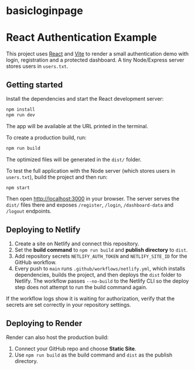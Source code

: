 # basicloginpage
# React Authentication Example

This project uses [React](https://react.dev/) and [Vite](https://vitejs.dev/) to render a small authentication demo with login, registration and a protected dashboard. A tiny Node/Express server stores users in `users.txt`.

## Getting started

Install the dependencies and start the React development server:

```bash
npm install
npm run dev
```

The app will be available at the URL printed in the terminal.

To create a production build, run:

```bash
npm run build
```

The optimized files will be generated in the `dist/` folder.

To test the full application with the Node server (which stores users in
`users.txt`), build the project and then run:

```bash
npm start
```

Then open [http://localhost:3000](http://localhost:3000) in your browser.
The server serves the `dist/` files there and exposes
`/register`, `/login`, `/dashboard-data` and `/logout` endpoints.

## Deploying to Netlify

1. Create a site on Netlify and connect this repository.
2. Set the **build command** to `npm run build` and **publish directory** to `dist`.
3. Add repository secrets `NETLIFY_AUTH_TOKEN` and `NETLIFY_SITE_ID` for the GitHub workflow.
4. Every push to `main` runs `.github/workflows/netlify.yml`, which installs
   dependencies, builds the project, and then deploys the `dist` folder to
   Netlify. The workflow passes `--no-build` to the Netlify CLI so the deploy
   step does not attempt to run the build command again.

If the workflow logs show it is waiting for authorization, verify that the secrets are set correctly in your repository settings.

## Deploying to Render

Render can also host the production build:

1. Connect your GitHub repo and choose **Static Site**.
2. Use `npm run build` as the build command and `dist` as the publish directory.